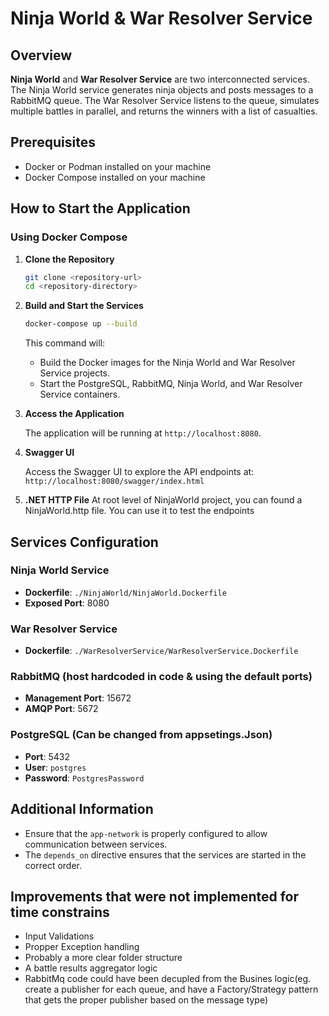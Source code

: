 
# Ninja World & War Resolver Service

## Overview

**Ninja World** and **War Resolver Service** are two interconnected services. The Ninja World service generates ninja objects and posts messages to a RabbitMQ queue. The War Resolver Service listens to the queue, simulates multiple battles in parallel, and returns the winners with a list of casualties.

## Prerequisites

- Docker or Podman installed on your machine
- Docker Compose installed on your machine

## How to Start the Application

### Using Docker Compose

1. **Clone the Repository**

    ```sh
    git clone <repository-url>
    cd <repository-directory>
    ```

2. **Build and Start the Services**

    ```sh
    docker-compose up --build
    ```

    This command will:
    - Build the Docker images for the Ninja World and War Resolver Service projects.
    - Start the PostgreSQL, RabbitMQ, Ninja World, and War Resolver Service containers.

3. **Access the Application**

    The application will be running at `http://localhost:8080`.

4. **Swagger UI**

    Access the Swagger UI to explore the API endpoints at:
    `http://localhost:8080/swagger/index.html`
    
5. **.NET HTTP File**
		At root level of NinjaWorld project, you can found a NinjaWorld.http file. You can use it to test the endpoints


## Services Configuration

### Ninja World Service

- **Dockerfile**: `./NinjaWorld/NinjaWorld.Dockerfile`
- **Exposed Port**: 8080

### War Resolver Service

- **Dockerfile**: `./WarResolverService/WarResolverService.Dockerfile`

### RabbitMQ (host hardcoded in code & using the default ports)

- **Management Port**: 15672
- **AMQP Port**: 5672

### PostgreSQL (Can be changed from appsetings.Json)

- **Port**: 5432
- **User**: `postgres`
- **Password**: `PostgresPassword`

## Additional Information

- Ensure that the `app-network` is properly configured to allow communication between services.
- The `depends_on` directive ensures that the services are started in the correct order.

## Improvements that were not implemented for time constrains

- Input Validations
- Propper Exception handling
- Probably a more clear folder structure
- A battle results aggregator logic
- RabbitMq code could have been decupled from the Busines logic(eg. create a publisher for each queue, and have a Factory/Strategy pattern that gets the proper publisher based on the message type) 